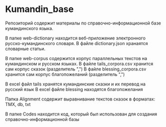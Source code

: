 # Kumandin_base
Репозиторий содержит материалы по справочно-информационной базе кумандинского языка.

В папке web-dictionary находится веб-приложение электронного русско-кумандинского словаря. 
В файле dictionary.json хранаятся словарные статьи. 

В папке web-corpus содержится корпус параллельных текстов на кумандинском и русском языках.
В файле tails_corpora.csv хранится сам корпус сказок (разделитель ",")
В файле blessing_corpora.csv хранится сам корпус благопожеланий (разделитель ",")

В excel файл tails хранятся кумандинские сказки и их перевод на русский язык
В excel файле blessing находятся благопожелания

Папка Alignment содержит выравнивание текстов сказок в форматах: TMX, db, txt

В папке Codes находится код, который был использован для создания справочно-информационной базы
